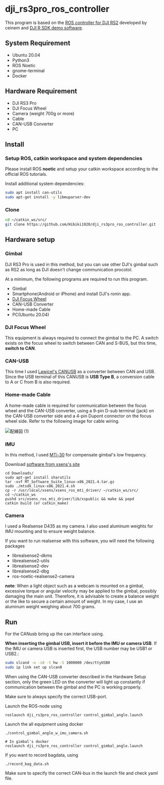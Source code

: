 # dji_rs3pro_ros_controller

This program is based on the [ROS controller for DJI RS2](https://github.com/ceinem/dji_rs2_ros_controller) developed by ceinem and [DJI R SDK demo software](https://terra-1-g.djicdn.com/851d20f7b9f64838a34cd02351370894/DJI%20R%20SDK/SDK%20demo%20software.zip).

## System Requirement
* Ubuntu 20.04
* Python3
* ROS Noetic
* gnome-terminal
* Docker

## Hardware Requirement
* DJI RS3 Pro
* DJI Focus Wheel
* Camera (weight 700g or more)
* Cable
* CAN-USB Converter
* PC

## Install

### Setup ROS, catkin workspace and system dependencies
Please install ROS **noetic** and setup your catkin workspace according to the official ROS tutorials.

Install additional system dependencies:
```bash
sudo apt install can-utils
sudo apt-get install -y libmuparser-dev
```

### Clone
```bash
cd ~/catkin_ws/src/
git clone https://github.com/Hibiki1020/dji_rs3pro_ros_controller.git --recursive
```

## Hardware setup

### Gimbal
DJI RS3 Pro is used in this method, but you can use other DJI's gimbal such as RS2 as long as DJI doesn't change communication procotol.

At a minimum, the following programs are required to run this program.
* Gimbal
* Smartphone(Android or iPhone) and install DJI's ronin app.
* [DJI Focus Wheel](https://m.dji.com/jp/product/ronin-s-focus-wheel)
* CAN-USB Converter
* Home-made Cable
* PC(Ubuntu 20.04)

### DJI Focus Wheel
This equipment is always required to connect the gimbal to the PC. A switch exists on the focus wheel to switch between CAN and S-BUS, but this time, **switch to CAN**.

### CAN-USB
This time I used [Lawicel's CANUSB](https://www.canusb.com/products/canusb/) as a converter between CAN and USB. Since the USB terminal of this CANUSB is **USB Type B**, a conversion cable to A or C from B is also required.

### Home-made Cable
A home-made cable is required for communication between the focus wheel and the CAN-USB converter, using a 9-pin D-sub terminal (jack) on the CAN-USB converter side and a 4-pin Dupont connector on the focus wheel side. Refer to the following image for cable wiring.

![配線図 (1)](https://user-images.githubusercontent.com/60866340/195969835-803b98da-7b6d-40a7-9d98-76737a79dbaa.png)

### IMU
In this method, I used [MTi-30](https://www.xsens.com/products/mti-10-series?utm_term=xsens%20mti30&utm_medium=ppc&utm_campaign=3DCA+%7C+North+Amer+%7C+Search&utm_source=adwords&hsa_cam=15267582124&hsa_src=g&hsa_mt=e&hsa_ver=3&hsa_net=adwords&hsa_tgt=aud-1596292619963:kwd-1000087377016&hsa_acc=1306794700&hsa_grp=132748046794&hsa_kw=xsens%20mti30&hsa_ad=561599686314&gclid=CjwKCAjwkaSaBhA4EiwALBgQaJQrnVGFkerrfFy4r0kFn3oYyCk_727Y4xqZO1D1FVAVU8B11mbE-hoCY3EQAvD_BwE) for compensate gimbal's low frequency.

Download [software from xsens's site](https://www.xsens.com/software-downloads)

```
cd Downloads/
sudo apt-get install sharutils
tar -xvf MT_Software_Suite_linux-x86_2021.4.tar.gz
sudo ./mtsdk_linux-x86_2021.4.sh 
cp -r /usr/local/xsens/xsens_ros_mti_driver/ ~/catkin_ws/src/
cd ~/catkin_ws
pushd src/xsens_ros_mti_driver/lib/xspublic && make && popd
catkin build (or catkin_make)
```

### Camera
I used a Realsense D435 as my camera. I also used aluminum weights for IMU mounting and to ensure weight balance.

If you want to run realsense with this software, you will need the following packages
* librealsense2-dkms
* librealsense2-utils
* librealsense2-dev
* librealsense2-dbg
* ros-noetic-realsense2-camera

**note**: When a light object such as a webcam is mounted on a gimbal, excessive torque or angular velocity may be applied to the gimbal, possibly damaging the main unit. Therefore, it is advisable to create a balance weight or the like to secure a certain amount of weight. In my case, I use an aluminum weight weighing about 700 grams.

## Run
For the CANusb bring up the can interface using. 

**When inserting the gimbal USB, insert it before the IMU or camera USB**.
If the IMU or camera USB is inserted first, the USB number may be USB1 or USB2.:
```bash
sudo slcand -o -s8 -t hw -S 1000000 /dev/ttyUSB0
sudo ip link set up slcan0
```
When using the CAN-USB converter described in the Hardware Setup section, only the green LED on the converter will light up constantly if communication between the gimbal and the PC is working properly.

Make sure to always specify the correct USB-port.

Launch the ROS-node using
```
roslaunch dji_rs3pro_ros_controller control_gimbal_angle.launch
```

Launch the all equipment using docker
```
./control_gimbal_angle_w_imu_camera.sh

# In gimbal's docker
roslaunch dji_rs3pro_ros_controller control_gimbal_angle.launch
```

If you want to record bagdata, using
```
./record_bag_data.sh
```
Make sure to specify the correct CAN-bus in the launch file and check yaml file.

